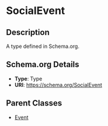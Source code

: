 # SocialEvent

## Description
A type defined in Schema.org.

## Schema.org Details
- **Type**: Type
- **URI**: https://schema.org/SocialEvent

## Parent Classes
- [Event](../Event.md)


